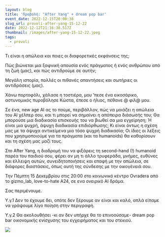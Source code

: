 ```yaml
---
layout: blog
title: 'Προβολή: "After Yang" + dream pop bar'
event_date: 2022-12-15T20:00:38
slug_url: provoli-after-yang-15-12-22
date: 2022-12-12T21:16:38.517Z
thumbnail: /images/after-yang-15-12-22.jpeg
tags:
  - provoli
---
```

Τι είναι η απώλεια και ποιες οι διαφορετικές εκφάνσεις της; 

Πώς βιώνεται μια ξαφνική απουσία ενός πράγματος ή ενός ανθρώπου από τη ζωή (μας), και πώς αντιδρούμε σε αυτήν; 

Μεγάλη ιστορία, πολλές οι πιθανές απαντήσεις και σωτήριες οι αντιδράσεις (μας). 

Χάνω πορτοφόλι, χάλασε η τοστιέρα, μου ‘πεσε ένα εικοσάρικο, αστυνομικός πυροβόλησε Κώστα, έπεσε ο ήλιος, πέθανε @ φιλ@ μου. 

Σε ένα, new age AI ας το πούμε, περιβάλλον, πώς να μοιάζει η απώλεια του ΑΙ χέλπερ σου, και τι μπορεί να σημαίνει η απόπειρα διάσωσής του; Θα μπορούσε μια διαδικασία επισκευής του να βιωθεί σα μια εγχείρηση; Ή είναι μια ψυχρή, άψυχη διαδικασία επιδιόρθωσης; Κι είναι όντως η σχέση μας με τα άψυχα αντικείμενα μια τόσο ψυχρή διαδικασία; Οι ίδιες οι λέξεις που χρησιμοποιούμε για τα πράγματα (και τα humanoids) θα καθορίσουν και τη σχέση μας μαζί τους.

Στο After Yang, η διαδρομή του να φιξάρεις τη second-hand (!) humanoid παρέα του παιδιού σου, φέρει αν μη τι άλλο τρυφεράδα, μνήμες, ευθύνες και έλλειψη αυτών, συνειδητοποιήσεις και επαφή με την απώλεια, σε διάφορες διαστάσεις, όπως αυτή της σύνδεσης με την οικογένειά σου. 

Την Πέμπτη 15 Δεκεμβρίου στις 20:00 στο κοινωνικό κέντρο Ovradera από το gizmo_lab, love-to-hate A24, σε ενα ονειρικό ΑΙ δράμα.

Σας περιμένουμε. 

Υ.γ.1 Δεν το έχουμε δει, οπότε δεν ξέρουμε αν είναι και καλό, απλά είπαμε να γράψουμε λίγο ποίηση στην περιγραφή.

Υ.γ.2 Θα ακολουθήσει -κι αν δεν υπήρχε θα το επινοούσαμε- dream pop bar οικονομικής ενίσχυσης του εγχειρήματος και του στεκιού.

![](/images/dream-pop-bar-15-12-22.jpeg)